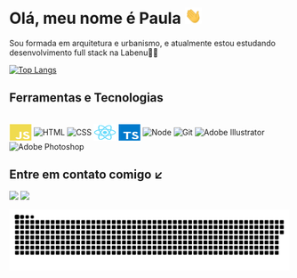 <div align= "left">
  <h1>Olá, meu nome é Paula <img src="https://github.com/ABSphreak/ABSphreak/blob/master/gifs/Hi.gif" width="30"></h1>
  <p>Sou formada em arquitetura e urbanismo, e atualmente estou estudando desenvolvimento full stack na Labenu👩‍💻</p>

  [![Top Langs](https://github-readme-stats.vercel.app/api/top-langs/?username=paulajardimf&layout=compact&theme=dracula)](https://github.com/anuraghazra/github-readme-stats)

  <h2>Ferramentas e Tecnologias</h2>
  <div style="display: inline_block"><br>
    <img align="center" alt="JavaScript" height="30" width="40" src="https://raw.githubusercontent.com/devicons/devicon/master/icons/javascript/javascript-plain.svg">
    <img align="center" alt="HTML" height="30" width="40" src="https://cdn.jsdelivr.net/gh/devicons/devicon/icons/html5/html5-plain-wordmark.svg">
    <img align="center" alt="CSS" height="30" width="40" src="https://cdn.jsdelivr.net/gh/devicons/devicon/icons/css3/css3-plain-wordmark.svg">
    <img align="center" alt="React" height="30" width="40" src="https://raw.githubusercontent.com/devicons/devicon/master/icons/react/react-original.svg">
    <img align="center" alt="TypeScript" height="30" width="40" src="https://raw.githubusercontent.com/devicons/devicon/master/icons/typescript/typescript-plain.svg">
    <img align="center" alt="Node" height="30" width="40" src="https://cdn.jsdelivr.net/gh/devicons/devicon/icons/nodejs/nodejs-original-wordmark.svg">
    <img align="center" alt="Git" height="30" widht="40" src="https://cdn.jsdelivr.net/gh/devicons/devicon/icons/git/git-original.svg">
    <img align="center" alt="Adobe Illustrator" height="30" widht="40" src="https://cdn.jsdelivr.net/gh/devicons/devicon/icons/illustrator/illustrator-plain.svg">
    <img align="center" alt="Adobe Photoshop" height="30" widht="40" src="https://cdn.jsdelivr.net/gh/devicons/devicon/icons/photoshop/photoshop-plain.svg">        
  </div>

  <h2>Entre em contato comigo ↙</h2>
  <div> 
    <a href="https://www.linkedin.com/in/paulajardimf/" target="_blank"><img src="https://img.shields.io/badge/-LinkedIn-%230077B5?style=for-the-badge&logo=linkedin&logoColor=white" target="_blank"></a>
    <a href = "mailto:paulajardimf@gmail.com"><img src="https://img.shields.io/badge/Gmail-D14836?style=for-the-badge&logo=gmail&logoColor=white"></a>
    </div>


![Snake animation](https://github.com/paulajardimf/paulajardimf/blob/output/github-contribution-grid-snake.svg)
</div>

